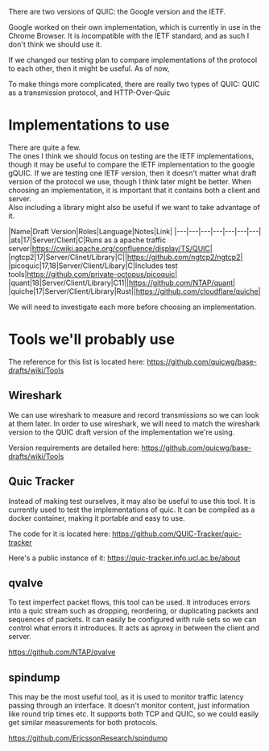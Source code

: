 
There are two versions of QUIC: the Google version and the IETF.

Google worked on their own implementation, which is currently in use in the Chrome Browser.  It is incompatible with the IETF standard, and as such I don't think we should use it.

If we changed our testing plan to compare implementations of the protocol to each other, then it might be useful.
As of now,

To make things more complicated, there are really two types of QUIC: QUIC as a transmission protocol, and HTTP-Over-Quic

# Implementations to use
There are quite a few.  
The ones I think we should focus on testing are the IETF implementations, though it may be useful to compare the IETF implementation to the google gQUIC.
If we are testing one IETF version, then it doesn't matter what draft version of the protocol we use, though I think later might be better.
When choosing an implementation, it is important that it contains both a client and server.  
Also including a library might also be useful if we want to take advantage of it.


|Name|Draft Version|Roles|Language|Notes|Link|
|---|---|---|---|---|---|---|
|ats|17|Server/Client|C|Runs as a apache traffic server|https://cwiki.apache.org/confluence/display/TS/QUIC|
|ngtcp2|17|Server/Clinet/Library|C||https://github.com/ngtcp2/ngtcp2|
|picoquic|17,18|Server/Client/Libary|C|Includes test tools|https://github.com/private-octopus/picoquic|
|quant|18|Server/Client/Library|C11||https://github.com/NTAP/quant|
|quiche|17|Server/Client/Library|Rust||https://github.com/cloudflare/quiche|

We will need to investigate each more before choosing an implementation.



# Tools we'll probably use
The reference for this list is located here: https://github.com/quicwg/base-drafts/wiki/Tools

## Wireshark
We can use wireshark to measure and record transmissions so we can look at them later.
In order to use wireshark, we will need to match the wireshark version to the QUIC draft version of the implementation we're using.

Version requirements are detailed here: https://github.com/quicwg/base-drafts/wiki/Tools

## Quic Tracker
Instead of making test ourselves, it may also be useful to use this tool.
It is currently used to test the implementations of quic.
It can be compiled as a docker container, making it portable and easy to use.

The code for it is located here: https://github.com/QUIC-Tracker/quic-tracker

Here's a public instance of it: https://quic-tracker.info.ucl.ac.be/about

## qvalve
To test imperfect packet flows, this tool can be used.
It introduces errors into a quic stream such as dropping, reordering, or duplicating packets and sequences of packets.
It can easily be configured with rule sets so we can control what errors it introduces.
It acts as aproxy in between the client and server.

https://github.com/NTAP/qvalve

## spindump
This may be the most useful tool, as it is used to monitor traffic latency passing through an interface.
It doesn't monitor content, just information like round trip times etc.  It supports both TCP and QUIC, so we could easily get similar measurements for both protocols.

https://github.com/EricssonResearch/spindump
